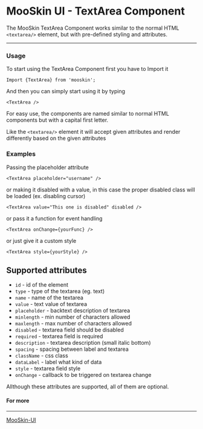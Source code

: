 # MooSkin UI - TextArea Component

The MooSkin TextArea Component works similar to the normal HTML `<textarea/>` element, but with pre-defined styling and attributes.

___

### Usage

To start using the TextArea Component first you have to Import it

```
Import {TextArea} from 'mooskin';
```

And then you can simply start using it by typing

```
<TextArea />
```

For easy use, the components are named similar to normal HTML components but with a capital first letter.

Like the `<textarea/>` element it will accept given attributes and render differently based on the given attributes

### Examples

Passing the placeholder attribute

```
<TextArea placeholder="username" />
```

or making it disabled with a value, in this case the proper disabled class will be loaded (ex. disabling cursor)

```
<TextArea value="This one is disabled" disabled />
```

or pass it a function for event handling

```
<TextArea onChange={yourFunc} />
```

or just give it a custom style

```
<TextArea style={yourStyle} />
```

## Supported attributes

* `id` - id of the element
* `type` - type of the textarea (eg. text)
* `name` - name of the textarea
* `value` - text value of textarea
* `placeholder` - backtext description of textarea
* `minlength` - min number of characters allowed
* `maxlength` - max number of characters allowed
* `disabled` - textarea field should be disabled
* `required` - textarea field is required
* `description` - textarea description (small italic bottom)
* `spacing` - spacing between label and textarea
* `className` - css class
* `dataLabel` - label what kind of data 
* `style` - textarea field style
* `onChange` - callback to be triggered on textarea change

Allthough these attributes are supported, all of them are optional.

#### For more

___

[MooSkin-UI](https://github.com/moosend/mooskin-ui)